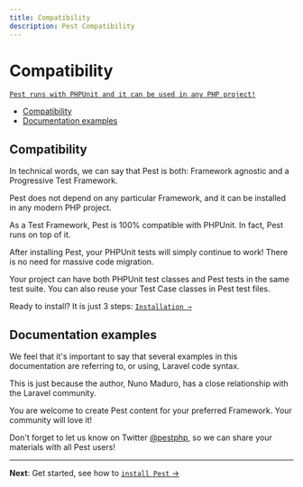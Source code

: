 ```yaml
---
title: Compatibility
description: Pest Compatibility
---
```


# Compatibility

[`Pest runs with PHPUnit and it can be used in any PHP project!`](#)

- [Compatibility](#compatibility)
- [Documentation examples](#documentation-examples)

<a name="compatibility"></a>
## Compatibility

In technical words, we can say that Pest is both: Framework agnostic and a Progressive Test Framework.

Pest does not depend on any particular Framework, and it can be installed in any modern PHP project.

As a Test Framework, Pest is 100% compatible with PHPUnit. In fact, Pest runs on top of it.

After installing Pest, your PHPUnit tests will simply continue to work! There is no need for massive code migration.

Your project can have both PHPUnit test classes and Pest tests in the same test suite. You can also reuse your Test Case classes in Pest test files.

Ready to install? It is just 3 steps: [`Installation →`](/docs/installation)

<a name="documentation-examples"></a>
## Documentation examples

We feel that it's important to say that several examples in this documentation are referring to, or using, Laravel code syntax.

This is just because the author, Nuno Maduro, has a close relationship with the Laravel community.

You are welcome to create Pest content for your preferred Framework. Your community will love it!

Don't forget to let us know on Twitter [@pestphp](https://twitter.com/pestphp), so we can share your materials with all Pest users!

---

**Next**: Get started, see how to [`install Pest` →](/docs/installation)
